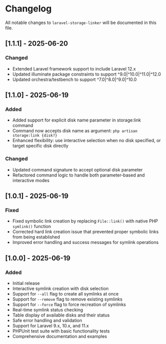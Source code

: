 # Changelog

All notable changes to `laravel-storage-linker` will be documented in this file.

## [1.1.1] - 2025-06-20

### Changed
- Extended Laravel framework support to include Laravel 12.x
- Updated illuminate package constraints to support ^9.0|^10.0|^11.0|^12.0
- Updated orchestra/testbench to support ^7.0|^8.0|^9.0|^10.0

## [1.1.0] - 2025-06-19

### Added
- Added support for explicit disk name parameter in storage:link command
- Command now accepts disk name as argument: `php artisan storage:link {disk?}`
- Enhanced flexibility: use interactive selection when no disk specified, or target specific disk directly

### Changed
- Updated command signature to accept optional disk parameter
- Refactored command logic to handle both parameter-based and interactive modes

## [1.0.1] - 2025-06-19

### Fixed
- Fixed symbolic link creation by replacing `File::link()` with native PHP `symlink()` function
- Corrected hard link creation issue that prevented proper symbolic links from being established
- Improved error handling and success messages for symlink operations

## [1.0.0] - 2025-06-19

### Added
- Initial release
- Interactive symlink creation with disk selection
- Support for `--all` flag to create all symlinks at once
- Support for `--remove` flag to remove existing symlinks
- Support for `--force` flag to force recreation of symlinks
- Real-time symlink status checking
- Table display of available disks and their status
- Safe error handling and validation
- Support for Laravel 9.x, 10.x, and 11.x
- PHPUnit test suite with basic functionality tests
- Comprehensive documentation and examples
